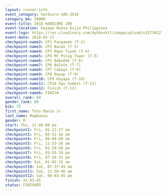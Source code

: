 ```yaml
---
layout: runner-info 
event_category: hardcore-100-2018 
category_km: 100KM 
event-title: 2018 HARDCORE 100 
event-location: Kayapa Nueva Ecija Philippines 
event-logo: https://res.cloudinary.com/dykbosktl/image/upload/v1573622785/Logo/HARDOCORE_100_LOGO_gtvcxx.jpg 
event-date: 2018-03-17 
checkpoint-name2: CP1 Pangawan (T-2) 
checkpoint-name3: CP2 Banao (T-3) 
checkpoint-name4: CP3 Napo Tuyak (T-4) 
checkpoint-name5: CP4 Mt Pulag Tower (T-5) 
checkpoint-name6: CP5 Babadak (T-6) 
checkpoint-name7: CP6 Balete (T-7) 
checkpoint-name8: CP7 Cabayo (T-8) 
checkpoint-name9: CP8 Dayap (T-9) 
checkpoint-name10: CP9 Kayapa (T-10) 
checkpoint-name11: CP10 Ugo Summit (T-11) 
checkpoint-name12: Finish (T-12) 
checkpoint-name6: FINISH
overall_rank: 64
gender_rank: 60
bib: 75
first_name: Toto Manie Jr.
last_name: Magbanua
gender: M
start: Thu, 11-00-00 pm
checkpoint2: Fri, 01-12-27 am
checkpoint3: Fri, 04-51-16 am
checkpoint4: Fri, 08-04-59 am
checkpoint5: Fri, 11-33-36 am
checkpoint6: Fri, 01-29-58 pm
checkpoint7: Fri, 03-55-18 pm
checkpoint8: Fri, 07-26-31 pm
checkpoint9: Sat, 01-02-15 am
checkpoint10: Sat, 07-37-49 am
checkpoint11: Sat, 11-50-46 am
checkpoint12: Sat, 04-03-45 pm
finish: 41-03-45
status: FINISHER
---
```

